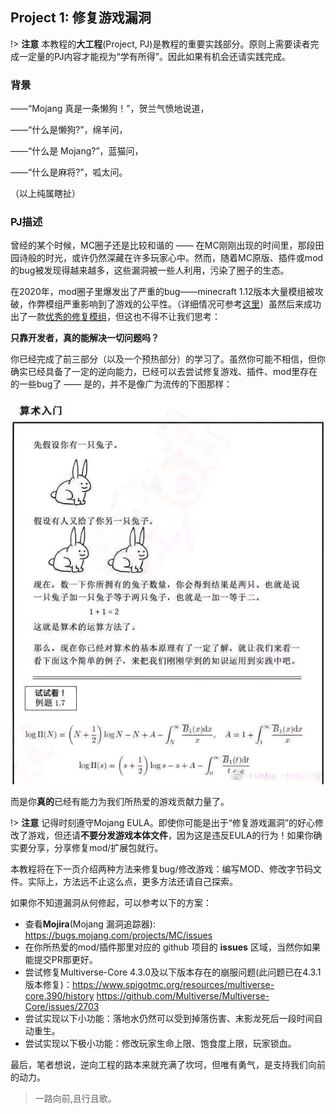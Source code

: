 ## Project 1: 修复游戏漏洞

!> **注意** 本教程的**大工程**(Project, PJ)是教程的重要实践部分。原则上需要读者完成一定量的PJ内容才能视为“学有所得”。因此如果有机会还请实践完成。

### 背景

——“Mojang 真是一条懒狗！”，贺兰气愤地说道，

——“什么是懒狗?”，绵羊问，

——“什么是 Mojang?”，蓝猫问，

——“什么是麻将?”，呱太问。

（以上纯属瞎扯）

### PJ描述

曾经的某个时候，MC圈子还是比较和谐的 —— 在MC刚刚出现的时间里，那段田园诗般的时光，或许仍然深藏在许多玩家心中。然而，随着MC原版、插件或mod的bug被发现得越来越多，这些漏洞被一些人利用，污染了圈子的生态。

在2020年，mod圈子里爆发出了严重的bug——minecraft 1.12版本大量模组被攻破，作弊模组严重影响到了游戏的公平性。（详细情况可参考[这里](https://bdn.tdiant.net/#/unit/1-5)）虽然后来成功出了一款[优秀的修复模组](https://www.mcbbs.net/thread-857865-1-1.html)，但这也不得不让我们思考：

**只靠开发者，真的能解决一切问题吗？**

你已经完成了前三部分（以及一个预热部分）的学习了。虽然你可能不相信，但你确实已经具备了一定的逆向能力，已经可以去尝试修复游戏、插件、mod里存在的一些bug了 —— 是的，并不是像广为流传的下图那样：

![joke](pic/joke.jpg)

而是你**真的**已经有能力为我们所热爱的游戏贡献力量了。

!> **注意** 记得时刻遵守Mojang EULA。即使你可能是出于“修复游戏漏洞”的好心修改了游戏，但还请**不要分发游戏本体文件**，因为这是违反EULA的行为！如果你确实要分享，分享修复mod/扩展包就行。

本教程将在下一页介绍两种方法来修复bug/修改游戏：编写MOD、修改字节码文件。实际上，方法远不止这么点，更多方法还请自己探索。

如果你不知道漏洞从何修起，可以参考以下的方案：
* 查看**Mojira**(Mojang 漏洞追踪器): https://bugs.mojang.com/projects/MC/issues
* 在你所热爱的mod/插件那里对应的 github 项目的 **issues** 区域，当然你如果能提交PR那更好。
* 尝试修复Multiverse-Core 4.3.0及以下版本存在的崩服问题(此问题已在4.3.1版本修复)：https://www.spigotmc.org/resources/multiverse-core.390/history https://github.com/Multiverse/Multiverse-Core/issues/2703
* 尝试实现以下小功能：落地水仍然可以受到掉落伤害、末影龙死后一段时间自动重生。
* 尝试实现以下极小功能：修改玩家生命上限、饱食度上限，玩家锁血。

最后，笔者想说，逆向工程的路本来就充满了坎坷，但唯有勇气，是支持我们向前的动力。

> 一路向前,且行且歌。
